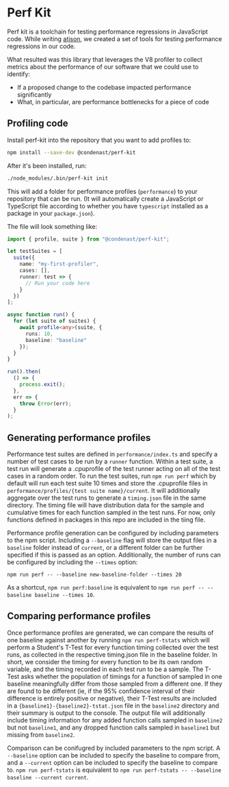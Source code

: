 # Perf Kit

Perf kit is a toolchain for testing performance regressions in JavaScript code. While writing [atjson](https://github.com/CondeNast/atjson), we created a set of tools for testing performance regressions in our code.

What resulted was this library that leverages the V8 profiler to collect metrics about the performance of our software that we could use to identify:

- If a proposed change to the codebase impacted performance significantly
- What, in particular, are performance bottlenecks for a piece of code

## Profiling code

Install perf-kit into the repository that you want to add profiles to:

```bash
npm install --save-dev @condenast/perf-kit
```

After it's been installed, run:

```bash
./node_modules/.bin/perf-kit init
```

This will add a folder for performance profiles (`performance`) to your repository that can be run. (It will automatically create a JavaScript or TypeScript file according to whether you have `typescript` installed as a package in your `package.json`).

The file will look something like:

```ts
import { profile, suite } from "@condenast/perf-kit";

let testSuites = [
  suite({
    name: "my-first-profiler",
    cases: [],
    runner: test => {
      // Run your code here
    }
  })
];

async function run() {
  for (let suite of suites) {
    await profile<any>(suite, {
      runs: 10,
      baseline: "baseline"
    });
  }
}

run().then(
  () => {
    process.exit();
  },
  err => {
    throw Error(err);
  }
);
```

## Generating performance profiles

Performance test suites are defined in `performance/index.ts` and specify a number of test cases to be run by a `runner` function. Within a test suite, a test run will generate a .cpuprofile of the test runner acting on all of the test cases in a random order. To run the test suites, run `npm run perf` which by default will run each test suite 10 times and store the .cpuprofile files in `performance/profiles/{test suite name}/current`. It will additionally aggregate over the test runs to generate a `timing.json` file in the same directory. The timing file will have distribution data for the sample and cumulative times for each function sampled in the test runs. For now, only functions defined in packages in this repo are included in the tiing file.

Performance profile generation can be configured by including parameters to the npm script. Including a `--baseline` flag will store the output files in a `baseline` folder instead of `current`, or a different folder can be further specified if this is passed as an option. Additionally, the number of runs can be configured by including the `--times` option:

`npm run perf -- --baseline new-baseline-folder --times 20`

As a shortcut, `npm run perf:baseline` is equivalent to `npm run perf -- --baseline baseline --times 10`.

## Comparing performance profiles

Once performance profiles are generated, we can compare the results of one baseline against another by running `npm run perf-tstats` which will perform a Student's T-Test for every function timing collected over the test runs, as collected in the respective timing.json file in the baseline folder. In short, we consider the timing for every function to be its own random variable, and the timing recorded in each test run to be a sample. The T-Test asks whether the population of timings for a function of sampled in one baseline meaningfully differ from those sampled from a different one. If they are found to be different (ie, if the 95% confidence interval of their difference is entirely positive or negative), their T-Test results are included in a `{baseline1}-{baseline2}-tstat.json` file in the `baseline2` directory and their summary is output to the console. The output file will additionally include timing information for any added function calls sampled in `baseline2` but not `baseline1`, and any dropped function calls sampled in `baseline1` but missing from `baseline2`.

Comparison can be conifugred by included parameters to the npm script. A `--baseline` option can be included to specify the baseline to compare from, and a `--current` option can be included to specify the baseline to compare to. `npm run perf-tstats` is equivalent to `npm run perf-tstats -- --baseline baseline --current current`.
